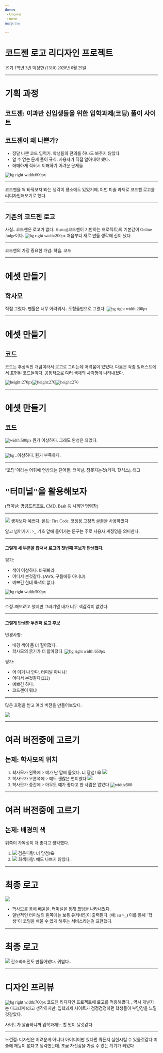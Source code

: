 ```yaml
---
theme:
  - Uncover
  - invert
marp: true

---
```

<style>
* {
  font-family: "본고딕 KR" !important;
}
section.comment {
  text-align: center;
  font-size: 35px;
  font-weight: 700;
}
section.last p {
  font-size: 22px;
}
</style>
# 코드젠 로고 리디자인 프로젝트
19기 1학년 3반 박정한 (1310)
2020년 6월 29일

---

# 기획 과정
## 코드젠: 이과반 신입생들을 위한 입학과제(코딩) 풀이 사이트
## 코드젠이 왜 나쁜가?
- 정말 나쁜 코드 입력기. 학생들의 편의를 하나도 봐주지 않았다.
- 알 수 없는 문제 풀이 규칙. 사용자가 직접 알아내야 했다.
- 애매하게 적혀서 이해하기 어려운 문제들


![bg right width:600px](https://i.imgur.com/YEILEwz.png)

---
<!-- _class: comment -->

코드젠을 싹 바꿔보자!라는 생각이 평소에도 있었기에,
이번 미술 과제로 코드젠 로고를 리디자인해보기로 했다.

---
## 기존의 코드젠 로고
사실.. 코드젠은 로고가 없다.
Hustoj(코드젠이 기반하는 프로젝트)의 기본값이 Online Judge이다.
![bg right width:200px](https://i.imgur.com/PdzmF3Y.png)
처음부터 새로 만들 생각에 신이 났다.

---
<!-- _class: comment -->
코드젠의 가장 중요한 개념:
학습, 코드

---
# 에셋 만들기
## 학사모
직접 그렸다.
펜툴은 너무 어려워서..
도형들만으로 그렸다.
![bg right width:200px](https://i.imgur.com/b7SoZAy.png)

---
# 에셋 만들기
## 코드
코드는 추상적인 개념이라서 로고로 그리는데 어려움이 있었다.
다음은 각종 일러스트에서 표현된 코드들이다.
공통적으로 여러 색채의 사각형이 나타내졌다.

![height:270px](https://i.imgur.com/JdsuPXi.png)![height:270](https://imagescdn.gettyimagesbank.com/500/18/619/617/0/1067437182.jpg)![height:270](https://previews.123rf.com/images/magurok/magurok1707/magurok170700029/81709480-programming-coding-web-development-concepts-code-editor-window-with-interface-and-lines-of-code-mode.jpg)

---
# 에셋 만들기
## 코드

![width:500px](https://imgur.com/mKWddNl.png)
뭔가 이상하다. 그래도 완성은 되었다.

---
<!-- color: white -->
![bg](https://imgur.com/pSX9pO2.png)
..이상하다.
뭔가 부족하다.

---
<!-- _class: comment -->
<!-- color: black -->
"코딩"이라는 어휘에 연상되는 단어들:
터미널, 잠못자는것(커피, 핫식스), 태그

# "터미널"을 활용해보자

(터미널: 명령프롬프트, CMD, Bash 등 시꺼먼 명령창)

---
![](https://imgur.com/YPLT5WT.png)
생각보다 예쁘다.
폰트: Fira Code. 코딩용 고정폭 글꼴을 사용하였다

알고 넘어가기:
\>_ 기호 앞에 들어가는 문구는 주로 사용자 계정명을 의미한다.

---
#### 그렇게 세 부분을 합쳐서 로고의 첫번째 후보가 탄생했다.

평가:
- 색이 이상하다. 바꿔봐라
- 어디서 본것같다. (AWS, 구름에듀 아니냐)
- 예쁘긴 한데 특색이 없다.

![bg right width:500px](https://imgur.com/SvufRBR.png)

---
<!-- _class: comment -->
수정..해보려고 했지만
그러기엔 내가 너무 색감각이 없었다.

---
#### 그렇게 탄생한 두번째 로고 후보

변경사항:
- 배경 색이 좀 더 짙어졌다.
- 학사모의 굵기가 더 얇아졌다.
![bg right width:650px](https://imgur.com/No73s84.png)

평가:
- 어 이거 나 안다. 터미널 아니냐!
- 어디서 본것같다(222)
- 예쁘긴 하다.
- 코드젠이 뭐냐

---
<!-- _class: comment -->
많은 호평을 받고 여러 버전을 만들어보았다.

![](https://imgur.com/6CXLc8P.png)

---
# 여러 버전중에 고르기
## 논제: 학사모의 위치
1. 학사모가 왼쪽에 > 얘가 난 맘에 들었다. 너 당첨! 😀
![](https://imgur.com/CHeFBO6.png)
2. 학사모가 오른쪽에 > 얘도 괜찮은 편이였다
![](https://imgur.com/4UPt9ku.png)
3. 학사모가 중간에 > 아무도 얘가 좋다고 한 사람은 없었다
![width:500](https://imgur.com/lTB4OLO.png)

---
# 여러 버전중에 고르기
## 논제: 배경의 색
위쪽이 가독성이 더 좋다고 생각했다.
1. ![](https://imgur.com/GdtslDC.png) 검은파랑: 너 당첨!😀
2. ![](https://imgur.com/gtH1FS7.png) 회색파랑: 얘도 나쁘지 않았다..

---

# 최종 로고
![](https://imgur.com/oeUTBKb.png)
- 학사모를 통해 배움을, 터미널을 통해 코딩을 나타내었다.
- 일반적인 터미널의 왼쪽에는 보통 유저네임이 출력된다. (예: su >_)
  이를 통해 "학생"이 코딩을 배울 수 있게 해주는 서비스라는걸 표현했다.

---
# 최종 로고
![](https://imgur.com/eYb9xa1.png)
간소화버전도 만들어봤다. 귀엽다..

---
<!-- _class: last -->
# 디자인 프리뷰
![bg right width:700px](https://imgur.com/vpKLeNi.png)
코드젠 리디자인 프로젝트에 로고를 적용해봤다.
,
역시 개발자는 다크테마!라고 생각하지만,
입학과제 사이트가 검정검정하면 학생들이 부담감을 느낄것같았다.

사이트가 깔끔하니까 입학과제도 할 맛이 날것같다.

---
<!-- _class: comment -->
느낀점:
디자인은 어려운게 아니다
아이디어만 있다면 뭐든지 실현시킬 수 있을것같다
미술에 재능이 없다고 생각했는데, 조금 자신감을 가질 수 있는 계기가 되었다